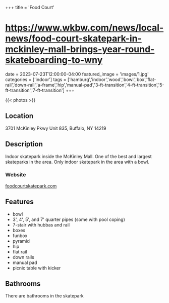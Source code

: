 +++
title = 'Food Court'
# https://www.wkbw.com/news/local-news/food-court-skatepark-in-mckinley-mall-brings-year-round-skateboarding-to-wny
date = 2023-07-23T12:00:00-04:00
featured_image = 'images/1.jpg'
categories = ['indoor']
tags = ['hamburg','indoor','wood','bowl','box','flat-rail','down-rail','a-frame','hip','manual-pad','3-ft-transition','4-ft-transition','5-ft-transition','7-ft-transition']
+++

{{< photos >}}

## Location 

3701 McKinley Pkwy Unit 835, Buffalo, NY 14219

## Description

Indoor skatepark inside the McKinley Mall. One of the best and largest skateparks in the area. Only indoor skatepark in the area with a bowl.

### Website

[foodcourtskatepark.com](https://www.foodcourtskatepark.com/)

## Features

- bowl
- 3', 4', 5', and 7' quarter pipes (some with pool coping)
- 7-stair with hubbas and rail
- boxes
- funbox
- pyramid
- hip
- flat rail
- down rails
- manual pad
- picnic table with kicker

## Bathrooms

There are bathrooms in the skatepark


